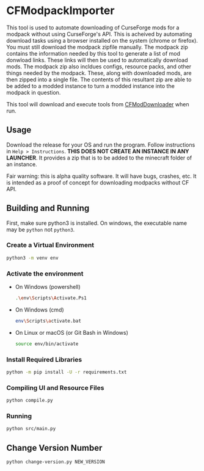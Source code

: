# CFModpackImporter

This tool is used to automate downloading of CurseForge mods for a modpack without using CurseForge's API. This is acheived by automating download tasks using a browser installed on the system (chrome or firefox). You must still download the modpack zipfile manually. The modpack zip contains the information needed by this tool to generate a list of mod donwload links. These links will then be used to automatically download mods. The modpack zip also incldues configs, resource packs, and other things needed by the modpack. These, along with downloaded mods, are then zipped into a single file. The contents of this resultant zip are able to be added to a modded instance to turn a modded instance into the modpack in question.

This tool will download and execute tools from [CFModDownloader](https://github.com/MB3hel/CFModDownloader) when run.


## Usage

Download the release for your OS and run the program. Follow instructions in `Help > Instructions`. **THIS DOES NOT CREATE AN INSTANCE IN ANY LAUNCHER**. It provides a zip that is to be added to the minecraft folder of an instance.

Fair warning: this is alpha quality software. It will have bugs, crashes, etc. It is intended as a proof of concept for downloading modpacks without CF API. 

## Building and Running

First, make sure python3 is installed. On windows, the executable name may be `python` not `python3`.


### Create a Virtual Environment
```sh
python3 -m venv env
```

### Activate the environment

- On Windows (powershell)
    ```sh
    .\env\Scripts\Activate.Ps1
    ```

- On Windows (cmd)
    ```sh
    env\Scripts\activate.bat
    ```

- On Linux or macOS (or Git Bash in Windows)
    ```sh
    source env/bin/activate
    ```

### Install Required Libraries

```sh
python -m pip install -U -r requirements.txt
```

### Compiling UI and Resource Files

```sh
python compile.py
```

### Running

```sh
python src/main.py
```

## Change Version Number

```sh
python change-version.py NEW_VERSION
```

